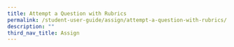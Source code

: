 ```yaml
---
title: Attempt a Question with Rubrics
permalink: /student-user-guide/assign/attempt-a-question-with-rubrics/
description: ""
third_nav_title: Assign
---
```

